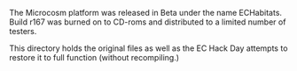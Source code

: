 
The Microcosm platform was released in Beta under the name ECHabitats. Build r167 was burned on to CD-roms and distributed to a limited number of testers.

This directory holds the original files as well as the EC Hack Day attempts to restore it to full function (without recompiling.)

